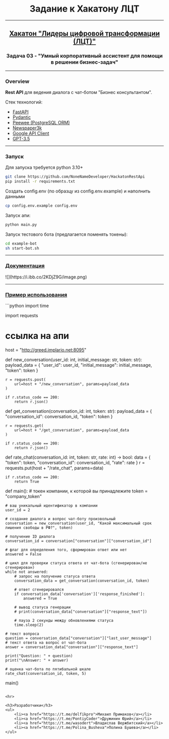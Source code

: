 <h1 align="center">Задание к Хакатону ЛЦТ</h1>

<hr>

<h2 align="center"><a href link="https://lk.leaders2023.innoagency.ru">Хакатон "Лидеры цифровой трансформации (ЛЦТ)"</a></h2>
<h3 align="center">Задача 03 - "Умный корпоративный ассистент для помощи в решении бизнес-задач"</h3>

<hr>

<h3>Overview</h3>

<b>Rest API</b> для ведения диалога с чат-ботом "Бизнес консультантом".

Стек технологий:
<ul>
    <li><a href="https://fastapi.tiangolo.com/">FastAPI</a></li>
    <li><a href="https://docs.pydantic.dev/latest/">Pydantic</a></li>
    <li><a href="https://docs.peewee-orm.com/en/latest/">Peewee (PostgreSQL ORM)</a></li>
    <li><a href="https://newspaper.readthedocs.io/en/latest/">Newspaper3k</a></li>
    <li><a href="https://github.com/googleapis/google-api-python-client/blob/main/docs/README.md">Google API Client</a></li>
    <li><a href="https://openai.com/">GPT-3.5</a></li>
</ul>

<hr>
<a name="run"><h3>Запуск</h3></a>

Для запуска требуется python 3.10+
```bash
git clone https://github.com/NoneNameDeveloper/HackatonRestApi
pip install -r requirements.txt
```
Создать config.env (по образцу из config.env.example) и наполнить данными
```bash
cp config.env.example config.env
```
Запуск апи:
```bash
python main.py
```

Запуск тестового бота (предлагается поменять токены):
```bash
cd example-bot
sh start-bot.sh
```
<hr>

<h3><a href="http://greed.implario.net:8095/docs">Документация</a></h3>
![](https://i.ibb.co/2KDjZ9G/image.png)


<hr>

<h3><a href="http://greed.implario.net:8095/docs/example">Пример использования</a></h3>
```python
import time

import requests

# ссылка на апи
host = "http://greed.implario.net:8095"

def new_conversation(user_id: int, initial_message: str, token: str):
    payload_data = {
        "user_id": user_id,
        "initial_message": initial_message,
        "token": token
    }

    r = requests.post(
        url=host + "/new_conversation", params=payload_data
    )

    if r.status_code == 200:
        return r.json()

def get_conversation(conversation_id: int, token: str):
    payload_data = {
        "conversation_id": conversation_id,
        "token": token
    }

    r = requests.get(
        url=host + "/get_conversation", params=payload_data
    )

    if r.status_code == 200:
        return r.json()

def rate_chat(conversation_id: int, token: str, rate: int) -> bool:
    data = {
        "token": token,
        "conversation_id": conversation_id,
        "rate": rate
    }
    r = requests.put(host + "/rate_chat", params=data)

    if r.status_code == 200:
        return True

def main():
    # токен компании, к которой вы принадлежите
    token = "company_token"

    # ваш уникальный идентификатор в компании
    user_id = 2

    # создание диалога и вопрос чат-боту произвольный
    conversation = new_conversation(user_id, "Какой максимальный срок лишения свободы в РФ?", token)

    # получение ID диалога
    conversation_id = conversation["conversation"]["conversation_id"]

    # флаг для определения того, сформирован ответ или нет
    answered = False

    # цикл для проверки статуса ответа от чат-бота (сгенерирован/не сгенерирован)
    while not answered:
        # запрос на получение статуса ответа
        conversation_data = get_conversation(conversation_id, token)

        # ответ сгенерировался
        if conversation_data['conversation']['response_finished']:
            answered = True

        # вывод статуса генерации
        # print(conversation_data["conversation"]["response_text"])

        # пауза 2 секунды между обновлениями статуса
        time.sleep(2)

    # текст вопроса
    question = conversation_data["conversation"]["last_user_message"]
    # текст ответа на вопрос от чат-бота
    answer = conversation_data["conversation"]["response_text"]

    print("Question: " + question)
    print("\nAnswer: " + answer)

    # оценка чат-бота по пятибальной шкале
    rate_chat(conversation_id, token, 5)

main()
```

<hr>

<h3>Разработчики</h3>
<ul>
    <li><a href="https://t.me/delfikpro">Михаил Примаков</a></li>
    <li><a href="https://t.me/PontiyCoder">Дружинин Юрий</a></li>
    <li><a href="https://t.me/wasodert">Владислав Вержбитский</a></li>
    <li><a href="https://t.me/Polina_Busheva">Полина Бушева</a></li>
</ul>